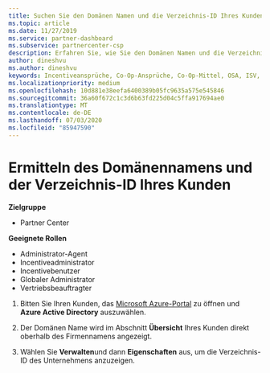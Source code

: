 ```yaml
---
title: Suchen Sie den Domänen Namen und die Verzeichnis-ID Ihres Kunden. Partner Center
ms.topic: article
ms.date: 11/27/2019
ms.service: partner-dashboard
ms.subservice: partnercenter-csp
description: Erfahren Sie, wie Sie den Domänen Namen und die Verzeichnis-ID Ihres Kunden beim Einreichen eines Anspruchs finden.
author: dineshvu
ms.author: dineshvu
keywords: Incentiveansprüche, Co-Op-Ansprüche, Co-Op-Mittel, OSA, ISV, Umsatzzuordnung, Domänenname, Verzeichnis-ID
ms.localizationpriority: medium
ms.openlocfilehash: 10d881e38eefa6400389b05fc9635a575e545846
ms.sourcegitcommit: 36a60f672c1c3d6b63fd225d04c5ffa917694ae0
ms.translationtype: MT
ms.contentlocale: de-DE
ms.lasthandoff: 07/03/2020
ms.locfileid: "85947590"
---
```

# <a name="find-your-customers-domain-name-and-directory-id"></a>Ermitteln des Domänennamens und der Verzeichnis-ID Ihres Kunden

**Zielgruppe**

- Partner Center

**Geeignete Rollen**

- Administrator-Agent
- Incentiveadministrator
- Incentivebenutzer
- Globaler Administrator
- Vertriebsbeauftragter

1.  Bitten Sie Ihren Kunden, das [Microsoft Azure-Portal](https://ms.portal.azure.com/#home) zu öffnen und **Azure Active Directory** auszuwählen. 

2.  Der Domänen Name wird im Abschnitt **Übersicht** Ihres Kunden direkt oberhalb des Firmennamens angezeigt.  

3.  Wählen Sie **Verwalten**und dann **Eigenschaften** aus, um die Verzeichnis-ID des Unternehmens anzuzeigen.
